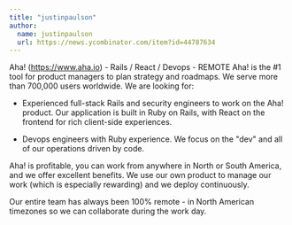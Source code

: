 ```yaml
---
title: "justinpaulson"
author:
  name: justinpaulson
  url: https://news.ycombinator.com/item?id=44787634
---
```


<JobNavigation />

Aha! (<a href="https:&#x2F;&#x2F;www.aha.io" rel="nofollow">https:&#x2F;&#x2F;www.aha.io</a>) - Rails &#x2F; React &#x2F; Devops - REMOTE
Aha! is the #1 tool for product managers to plan strategy and roadmaps. We serve more than 700,000 users worldwide. We are looking for:

* Experienced full-stack Rails and security engineers to work on the Aha! product. Our application is built in Ruby on Rails, with React on the frontend for rich client-side experiences.

* Devops engineers with Ruby experience. We focus on the &quot;dev&quot; and all of our operations driven by code.

Aha! is profitable, you can work from anywhere in North or South America, and we offer excellent benefits. We use our own product to manage our work (which is especially rewarding) and we deploy continuously.

Our entire team has always been 100% remote - in North American timezones so we can collaborate during the work day.
<JobApplication />
